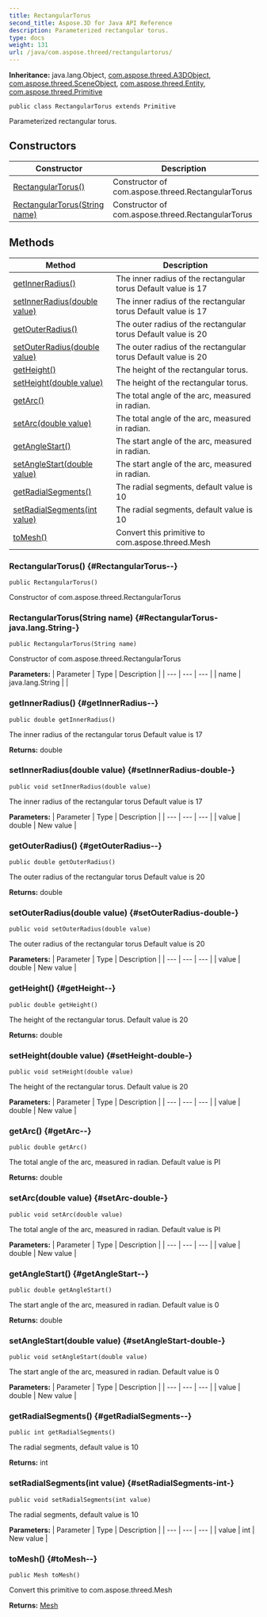 ```yaml
---
title: RectangularTorus
second_title: Aspose.3D for Java API Reference
description: Parameterized rectangular torus.
type: docs
weight: 131
url: /java/com.aspose.threed/rectangulartorus/
---
```


**Inheritance:**
java.lang.Object, [com.aspose.threed.A3DObject](../../com.aspose.threed/a3dobject), [com.aspose.threed.SceneObject](../../com.aspose.threed/sceneobject), [com.aspose.threed.Entity](../../com.aspose.threed/entity), [com.aspose.threed.Primitive](../../com.aspose.threed/primitive)
```
public class RectangularTorus extends Primitive
```

Parameterized rectangular torus.
## Constructors

| Constructor | Description |
| --- | --- |
| [RectangularTorus()](#RectangularTorus--) | Constructor of com.aspose.threed.RectangularTorus |
| [RectangularTorus(String name)](#RectangularTorus-java.lang.String-) | Constructor of com.aspose.threed.RectangularTorus |
## Methods

| Method | Description |
| --- | --- |
| [getInnerRadius()](#getInnerRadius--) | The inner radius of the rectangular torus Default value is 17 |
| [setInnerRadius(double value)](#setInnerRadius-double-) | The inner radius of the rectangular torus Default value is 17 |
| [getOuterRadius()](#getOuterRadius--) | The outer radius of the rectangular torus Default value is 20 |
| [setOuterRadius(double value)](#setOuterRadius-double-) | The outer radius of the rectangular torus Default value is 20 |
| [getHeight()](#getHeight--) | The height of the rectangular torus. |
| [setHeight(double value)](#setHeight-double-) | The height of the rectangular torus. |
| [getArc()](#getArc--) | The total angle of the arc, measured in radian. |
| [setArc(double value)](#setArc-double-) | The total angle of the arc, measured in radian. |
| [getAngleStart()](#getAngleStart--) | The start angle of the arc, measured in radian. |
| [setAngleStart(double value)](#setAngleStart-double-) | The start angle of the arc, measured in radian. |
| [getRadialSegments()](#getRadialSegments--) | The radial segments, default value is 10 |
| [setRadialSegments(int value)](#setRadialSegments-int-) | The radial segments, default value is 10 |
| [toMesh()](#toMesh--) | Convert this primitive to com.aspose.threed.Mesh |
### RectangularTorus() {#RectangularTorus--}
```
public RectangularTorus()
```


Constructor of com.aspose.threed.RectangularTorus

### RectangularTorus(String name) {#RectangularTorus-java.lang.String-}
```
public RectangularTorus(String name)
```


Constructor of com.aspose.threed.RectangularTorus

**Parameters:**
| Parameter | Type | Description |
| --- | --- | --- |
| name | java.lang.String |  |

### getInnerRadius() {#getInnerRadius--}
```
public double getInnerRadius()
```


The inner radius of the rectangular torus Default value is 17

**Returns:**
double
### setInnerRadius(double value) {#setInnerRadius-double-}
```
public void setInnerRadius(double value)
```


The inner radius of the rectangular torus Default value is 17

**Parameters:**
| Parameter | Type | Description |
| --- | --- | --- |
| value | double | New value |

### getOuterRadius() {#getOuterRadius--}
```
public double getOuterRadius()
```


The outer radius of the rectangular torus Default value is 20

**Returns:**
double
### setOuterRadius(double value) {#setOuterRadius-double-}
```
public void setOuterRadius(double value)
```


The outer radius of the rectangular torus Default value is 20

**Parameters:**
| Parameter | Type | Description |
| --- | --- | --- |
| value | double | New value |

### getHeight() {#getHeight--}
```
public double getHeight()
```


The height of the rectangular torus. Default value is 20

**Returns:**
double
### setHeight(double value) {#setHeight-double-}
```
public void setHeight(double value)
```


The height of the rectangular torus. Default value is 20

**Parameters:**
| Parameter | Type | Description |
| --- | --- | --- |
| value | double | New value |

### getArc() {#getArc--}
```
public double getArc()
```


The total angle of the arc, measured in radian. Default value is PI

**Returns:**
double
### setArc(double value) {#setArc-double-}
```
public void setArc(double value)
```


The total angle of the arc, measured in radian. Default value is PI

**Parameters:**
| Parameter | Type | Description |
| --- | --- | --- |
| value | double | New value |

### getAngleStart() {#getAngleStart--}
```
public double getAngleStart()
```


The start angle of the arc, measured in radian. Default value is 0

**Returns:**
double
### setAngleStart(double value) {#setAngleStart-double-}
```
public void setAngleStart(double value)
```


The start angle of the arc, measured in radian. Default value is 0

**Parameters:**
| Parameter | Type | Description |
| --- | --- | --- |
| value | double | New value |

### getRadialSegments() {#getRadialSegments--}
```
public int getRadialSegments()
```


The radial segments, default value is 10

**Returns:**
int
### setRadialSegments(int value) {#setRadialSegments-int-}
```
public void setRadialSegments(int value)
```


The radial segments, default value is 10

**Parameters:**
| Parameter | Type | Description |
| --- | --- | --- |
| value | int | New value |

### toMesh() {#toMesh--}
```
public Mesh toMesh()
```


Convert this primitive to com.aspose.threed.Mesh

**Returns:**
[Mesh](../../com.aspose.threed/mesh)
